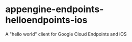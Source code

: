 appengine-endpoints-helloendpoints-ios
======================================

A "hello world" client for Google Cloud Endpoints and iOS
